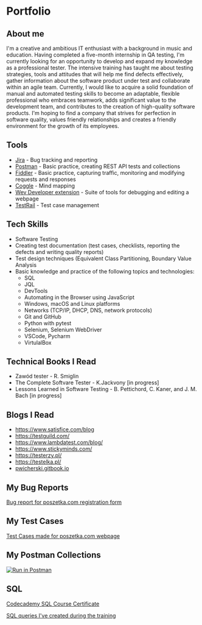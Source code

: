 # Portfolio

## About me

I'm a creative and ambitious IT enthusiast with a background in music and education. Having completed a five-month internship in QA testing, I'm currently looking for an opportunity to develop and expand my knowledge as a professional tester. The intensive training has taught me about testing strategies, tools and attitudes that will help me find defects effectively, gather information about the software product under test and collaborate within an agile team. Currently, I would like to acquire a solid foundation of manual and automated testing skills to become an adaptable, flexible professional who embraces teamwork, adds significant value to the development team, and contributes to the creation of high-quality software products. I'm hoping to find a company that strives for perfection in software quality, values friendly relationships and creates a friendly environment for the growth of its employees.


## Tools

* [Jira](https://www.atlassian.com/software/jira) - Bug tracking and reporting
* [Postman](https://www.postman.com/) - Basic practice, creating REST API tests and collections
* [Fiddler](https://www.telerik.com/fiddler/fiddler-classic) - Basic practice, capturing traffic, monitoring and modifying requests and responses
* [Coggle](https://coggle.it/) - Mind mapping
* [Wev Developer extension](https://chrome.google.com/webstore/detail/web-developer/bfbameneiokkgbdmiekhjnmfkcnldhhm) - Suite of tools for debugging and  editing a webpage 
* [TestRail](https://www.gurock.com/testrail/) - Test case management


## Tech Skills

* Software Testing
* Creating test documentation (test cases, checklists, reporting the defects and writing quality reports)
* Test design techniques (Equivalent Class Partitioning, Boundary
Value Analysis
* Basic knowledge and practice of the following topics and technologies:
  * SQL 
  * JQL
  * DevTools
  * Automating in the Browser using JavaScript
  * Windows, macOS and Linux platforms
  * Networks (TCP/IP, DHCP, DNS, network protocols)
  * Git and GitHub 
  * Python with pytest 
  * Selenium, Selenium WebDriver
  * VSCode, Pycharm 
  * VirtulalBox 

## Technical Books I Read 

* Zawód tester - R. Smiglin
* The Complete Softvare Tester - K.Jackvony [in progress]
* Lessons Learned in Software Testing - B. Pettichord, C. Kaner, and J. M. Bach [in progress]

## Blogs I Read 

* https://www.satisfice.com/blog
* https://testguild.com/
* https://www.lambdatest.com/blog/
* https://www.stickyminds.com/
* https://testerzy.pl/
* https://testelka.pl/
* [pwicherski.gitbook.io](https://pwicherski.gitbook.io/testowanie-oprogramowania/)


## My Bug Reports

[Bug report for poszetka.com registration form](https://docs.google.com/document/d/1s4PUlK2Fd5sDLevCQwJ1SyinIjO8C8MbYgARd52Rm4o/edit?usp=sharing)

## My Test Cases

[Test Cases made for poszetka.com webpage](https://docs.google.com/spreadsheets/d/1R0w8qEAUlKJUs4i5ETSJbZSyrVA2RxxI4VLA5xMzsuc/edit?usp=sharing)

## My Postman Collections

[![Run in Postman](https://run.pstmn.io/button.svg)](https://god.postman.co/run-collection/23062566-47f6f763-2dd3-412a-9d82-9115dca0c564?action=collection%2Ffork&collection-url=entityId%3D23062566-47f6f763-2dd3-412a-9d82-9115dca0c564%26entityType%3Dcollection%26workspaceId%3De740d758-4477-4dbe-8658-3a6b02ca3291)

## SQL

[Codecademy SQL Course Certificate](https://drive.google.com/file/d/1Vk2mMrap7gF_9T4IzhpZJyUbfjv5LXQy/view?usp=sharing)

[SQL queries I've created during the training](https://docs.google.com/document/d/14W-7KCVTt9FtCBwBnb2k-GCL9xXr9NPOQiMfl6LP3yI/edit?usp=sharing)






